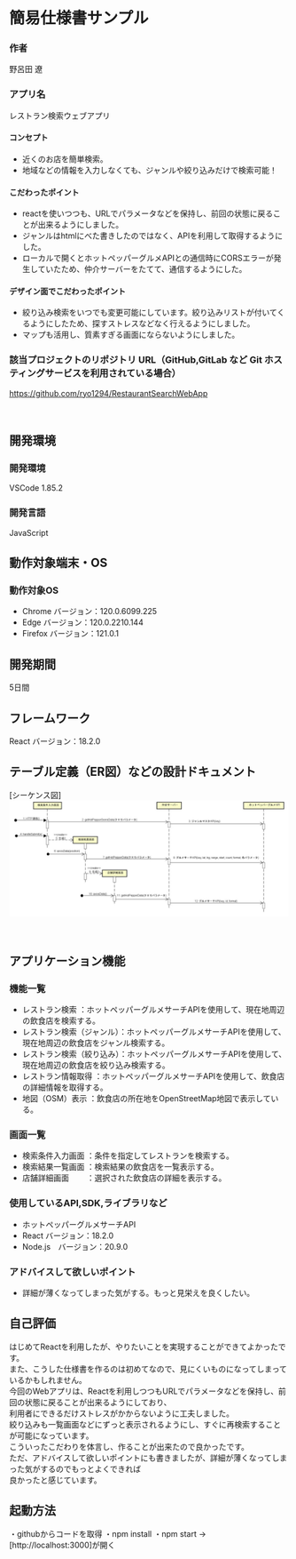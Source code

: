 # 簡易仕様書サンプル

### 作者
野呂田 遼

### アプリ名
レストラン検索ウェブアプリ

#### コンセプト
- 近くのお店を簡単検索。
- 地域などの情報を入力しなくても、ジャンルや絞り込みだけで検索可能！


#### こだわったポイント
- reactを使いつつも、URLでパラメータなどを保持し、前回の状態に戻ることが出来るようにしました。
- ジャンルはhtmlにべた書きしたのではなく、APIを利用して取得するようにした。
- ローカルで開くとホットペッパーグルメAPIとの通信時にCORSエラーが発生していたため、仲介サーバーをたてて、通信するようにした。


#### デザイン面でこだわったポイント
- 絞り込み検索をいつでも変更可能にしています。絞り込みリストが付いてくるようにしたため、探すストレスなどなく行えるようにしました。
- マップも活用し、質素すぎる画面にならないようにしました。


### 該当プロジェクトのリポジトリ URL（GitHub,GitLab など Git ホスティングサービスを利用されている場合）
https://github.com/ryo1294/RestaurantSearchWebApp

 
## 開発環境
### 開発環境
VSCode 1.85.2

### 開発言語
JavaScript

## 動作対象端末・OS
### 動作対象OS
-	Chrome	バージョン：120.0.6099.225
-	Edge		バージョン：120.0.2210.144
-	Firefox	バージョン：121.0.1

## 開発期間
5日間

## フレームワーク
React  バージョン：18.2.0

## テーブル定義（ER図）などの設計ドキュメント
[シーケンス図]
![](sequence.jpg)
 
 
## アプリケーション機能

### 機能一覧
- レストラン検索           ：ホットペッパーグルメサーチAPIを使用して、現在地周辺の飲食店を検索する。
- レストラン検索（ジャンル）：ホットペッパーグルメサーチAPIを使用して、現在地周辺の飲食店をジャンル検索する。
- レストラン検索（絞り込み）：ホットペッパーグルメサーチAPIを使用して、現在地周辺の飲食店を絞り込み検索する。
- レストラン情報取得        ：ホットペッパーグルメサーチAPIを使用して、飲食店の詳細情報を取得する。
- 地図（OSM）表示          ：飲食店の所在地をOpenStreetMap地図で表示している。

### 画面一覧
- 検索条件入力画面 ：条件を指定してレストランを検索する。
- 検索結果一覧画面 ：検索結果の飲食店を一覧表示する。
- 店舗詳細画面　　 ：選択された飲食店の詳細を表示する。

### 使用しているAPI,SDK,ライブラリなど
- ホットペッパーグルメサーチAPI
- React    バージョン：18.2.0
- Node.js　バージョン：20.9.0

### アドバイスして欲しいポイント
- 詳細が薄くなってしまった気がする。もっと見栄えを良くしたい。

## 自己評価
はじめてReactを利用したが、やりたいことを実現することができてよかったです。\
また、こうした仕様書を作るのは初めてなので、見にくいものになってしまっているかもしれません。\
今回のWebアプリは、Reactを利用しつつもURLでパラメータなどを保持し、前回の状態に戻ることが出来るようにしており、\
利用者にできるだけストレスがかからないように工夫しました。\
絞り込みも一覧画面などにずっと表示されるようにし、すぐに再検索することが可能になっています。\
こういったこだわりを体言し、作ることが出来たので良かったです。\
ただ、アドバイスして欲しいポイントにも書きましたが、詳細が薄くなってしまった気がするのでもっとよくできれば\
良かったと感じています。

## 起動方法
・githubからコードを取得
・npm install
・npm start → [http://localhost:3000]が開く
